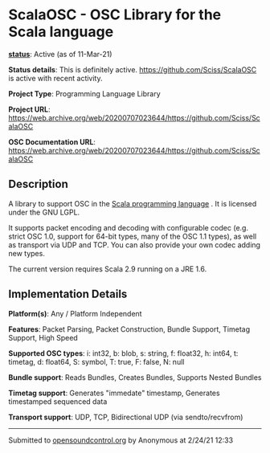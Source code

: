 # ScalaOSC - OSC Library for the Scala language

**[status](../implementation-status.html)**: Active (as of 11-Mar-21)

**Status details**: 
This is definitely active. https://github.com/Sciss/ScalaOSC is active with recent activity.

**Project Type**: Programming Language Library

**Project URL**: <https://web.archive.org/web/20200707023644/https://github.com/Sciss/ScalaOSC>

**OSC Documentation URL**: <https://web.archive.org/web/20200707023644/https://github.com/Sciss/ScalaOSC>

## Description

A library to support OSC in the [Scala programming language](http://www.scala-lang.org/) . It is licensed under the GNU LGPL. <p> It supports packet encoding and decoding with configurable codec (e.g. strict OSC 1.0, support for 64-bit types, many of the OSC 1.1 types), as well as transport via UDP and TCP. You can also provide your own codec adding new types. <p> The current version requires Scala 2.9 running on a JRE 1.6.

## Implementation Details

**Platform(s)**: Any / Platform Independent

**Features**: Packet Parsing, Packet Construction, Bundle Support, Timetag Support, High Speed

**Supported OSC types**: i: int32, b: blob, s: string, f: float32, h: int64, t: timetag, d: float64, S: symbol, T: true, F: false, N: null

**Bundle support**: Reads Bundles, Creates Bundles, Supports Nested Bundles

**Timetag support**: Generates "immedate" timestamp, Generates timestamped sequenced data

**Transport support**: UDP, TCP, Bidirectional UDP (via sendto/recvfrom)

---
Submitted to [opensoundcontrol.org](https://opensoundcontrol.org) by Anonymous at 2/24/21 12:33
